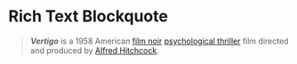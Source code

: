 # Rich Text Blockquote

> _**Vertigo**_ is a 1958 American [film noir](https://en.wikipedia.org/wiki/Film_noir) [psychological thriller](https://en.wikipedia.org/wiki/Psychological_thriller) film directed and produced by [Alfred Hitchcock](https://en.wikipedia.org/wiki/Alfred_Hitchcock).
